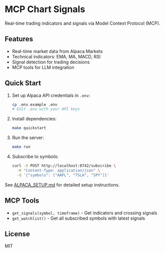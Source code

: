 # MCP Chart Signals

Real-time trading indicators and signals via Model Context Protocol (MCP).

## Features

- Real-time market data from Alpaca Markets
- Technical indicators: EMA, MA, MACD, RSI
- Signal detection for trading decisions
- MCP tools for LLM integration

## Quick Start

1. Set up Alpaca API credentials in `.env`:
   ```bash
   cp .env.example .env
   # Edit .env with your API keys
   ```

2. Install dependencies:
   ```bash
   make quickstart
   ```

3. Run the server:
   ```bash
   make run
   ```

4. Subscribe to symbols:
   ```bash
   curl -X POST http://localhost:8742/subscribe \
     -H "Content-Type: application/json" \
     -d '{"symbols": ["AAPL", "TSLA", "SPY"]}'
   ```

See [ALPACA_SETUP.md](ALPACA_SETUP.md) for detailed setup instructions.

## MCP Tools

- `get_signals(symbol, timeframe)` - Get indicators and crossing signals
- `get_watchlist()` - Get all subscribed symbols with latest signals

## License

MIT